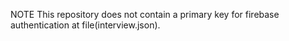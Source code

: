 NOTE
This repository does not contain a primary key for firebase authentication at file(interview.json).
